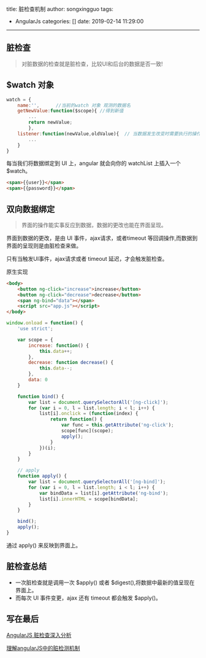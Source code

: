 title: 脏检查机制
author: songxingguo
tags:
  - AngularJs
categories: []
date: 2019-02-14 11:29:00
---
## 脏检查

> 对脏数据的检查就是脏检查，比较UI和后台的数据是否一致!

## $watch 对象

```js
watch = {
    name:'',      //当前的watch 对象 观测的数据名
    getNewValue:function($scope){ //得到新值
        ...
        return newValue;
        },
    listener:function(newValue,oldValue){  // 当数据发生改变时需要执行的操作
        ...
    }
}
```
每当我们将数据绑定到 UI 上，angular 就会向你的 watchList 上插入一个 $watch。

```html
<span>{{user}}</span>
<span>{{password}}</span>
```
<!-- more -->

## 双向数据绑定

> 界面的操作能实事反应到数据，数据的更改也能在界面呈现。

界面到数据的更改，是由 UI 事件，ajax请求，或者timeout 等回调操作,而数据到界面的呈现则是由脏检查来做。

只有当触发UI事件，ajax请求或者 timeout 延迟，才会触发脏检查。

原生实现

```html
<body>
    <button ng-click="increase">increase</button>
    <button ng-click="decrease">decrease</button>
    <span ng-bind="data"></span>
    <script src="app.js"></script>
</body>
```
```js
window.onload = function() {
    'use strict';

    var scope = {
        increase: function() {
            this.data++;
        },
        decrease: function decrease() {
            this.data--;
        },
        data: 0
    }

    function bind() {
        var list = document.querySelectorAll('[ng-click]');
        for (var i = 0, l = list.length; i < l; i++) {
            list[i].onclick = (function(index) {
                return function() {
                    var func = this.getAttribute('ng-click');
                    scope[func](scope);
                    apply();
                }
            })(i);
        }
    }

    // apply
    function apply() {
        var list = document.querySelectorAll('[ng-bind]');
        for (var i = 0, l = list.length; i < l; i++) {
            var bindData = list[i].getAttribute('ng-bind');
            list[i].innerHTML = scope[bindData];
        }
    }

    bind();
    apply();
}
```
通过 apply() 来反映到界面上。

## 脏检查总结

- 一次脏检查就是调用一次 $apply() 或者 $digest(),将数据中最新的值呈现在界面上。
- 而每次 UI 事件变更，ajax 还有 timeout 都会触发 $apply()。

## 写在最后

[AngularJS 脏检查深入分析](https://www.cnblogs.com/likeFlyingFish/p/6183630.html)

[理解angularJS中的脏检测机制](http://www.webnpm.com/60.html)